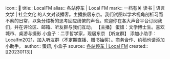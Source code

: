 icon:: 
title:: LocalFM
alias:: 各站停车 | Local FM
mark:: 一档有关 读书 | 语言文学 | 社会文化 的人文对谈播客。主播旅居东京。我们试图以学术视角剖析习而不察的日常，以条分缕析的思考回应纷繁的声音。欢迎你在各大声音平台订阅我们，并在评论区、邮箱、听友群与我们互动。 【主播】 蛋妞：文学博士生。喜欢城市、桌游与摄影 小盒子：二手哲学家，现居东京 【听友群】 添加小助手：Localfm2021，加入听友群（不定期直播、赠书抽奖）。商务合作、约稿也请添加小助手。
author:: 蛋妞, 小盒子
source:: [各站停车 | Local FM](https://pod.link/1555600535)
created:: [[20230113]]
